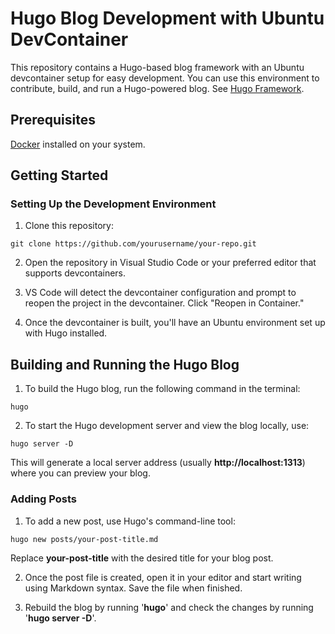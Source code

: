# Hugo Blog Development with Ubuntu DevContainer
This repository contains a Hugo-based blog framework with an Ubuntu devcontainer setup for easy development. You can use this environment to contribute, build, and run a Hugo-powered blog. See [Hugo Framework](https://gohugo.io/).

## Prerequisites
[Docker](https://docs.docker.com/engine/install/) installed on your system.

## Getting Started

### Setting Up the Development Environment
1. Clone this repository:
```
git clone https://github.com/yourusername/your-repo.git
```

2. Open the repository in Visual Studio Code or your preferred editor that supports devcontainers.

3. VS Code will detect the devcontainer configuration and prompt to reopen the project in the devcontainer. Click "Reopen in Container."

4. Once the devcontainer is built, you'll have an Ubuntu environment set up with Hugo installed.

## Building and Running the Hugo Blog
1. To build the Hugo blog, run the following command in the terminal:
```
hugo
```

2. To start the Hugo development server and view the blog locally, use:

```
hugo server -D
```
This will generate a local server address (usually __http://localhost:1313__) where you can preview your blog.

### Adding Posts
1. To add a new post, use Hugo's command-line tool:
```
hugo new posts/your-post-title.md
```
Replace __your-post-title__ with the desired title for your blog post.

2. Once the post file is created, open it in your editor and start writing using Markdown syntax. Save the file when finished.

3. Rebuild the blog by running '__hugo__' and check the changes by running '__hugo server -D__'.
